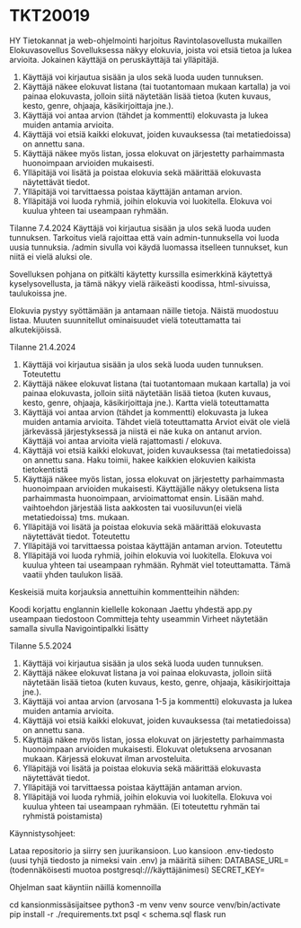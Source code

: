 # TKT20019
HY Tietokannat ja web-ohjelmointi harjoitus
Ravintolasovellusta mukaillen Elokuvasovellus
Sovelluksessa näkyy elokuvia, joista voi etsiä tietoa ja lukea arvioita. Jokainen käyttäjä on peruskäyttäjä tai ylläpitäjä.
1. Käyttäjä voi kirjautua sisään ja ulos sekä luoda uuden tunnuksen.
2. Käyttäjä näkee elokuvat listana (tai tuotantomaan mukaan kartalla) ja voi painaa elokuvasta, jolloin siitä näytetään lisää tietoa (kuten kuvaus, kesto, genre, ohjaaja, käsikirjoittaja jne.).
3. Käyttäjä voi antaa arvion (tähdet ja kommentti) elokuvasta ja lukea muiden antamia arvioita.
4. Käyttäjä voi etsiä kaikki elokuvat, joiden kuvauksessa (tai metatiedoissa) on annettu sana.
5. Käyttäjä näkee myös listan, jossa elokuvat on järjestetty parhaimmasta huonoimpaan arvioiden mukaisesti.
6. Ylläpitäjä voi lisätä ja poistaa elokuvia sekä määrittää elokuvasta näytettävät tiedot.
7. Ylläpitäjä voi tarvittaessa poistaa käyttäjän antaman arvion.
8. Ylläpitäjä voi luoda ryhmiä, joihin elokuvia voi luokitella. Elokuva voi kuulua yhteen tai useampaan ryhmään.

Tilanne 7.4.2024
Käyttäjä voi kirjautua sisään ja ulos sekä luoda uuden tunnuksen.
Tarkoitus vielä rajoittaa että vain admin-tunnuksella voi luoda uusia tunnuksia.
/admin sivulla voi käydä luomassa itselleen tunnukset, kun niitä ei vielä aluksi ole.

Sovelluksen pohjana on pitkälti käytetty kurssilla esimerkkinä käytettyä kyselysovellusta, ja tämä näkyy vielä räikeästi koodissa, html-sivuissa, taulukoissa jne.

Elokuvia pystyy syöttämään ja antamaan näille tietoja. Näistä muodostuu listaa. Muuten suunnitellut ominaisuudet vielä toteuttamatta tai alkutekijöissä.


Tilanne 21.4.2024
1. Käyttäjä voi kirjautua sisään ja ulos sekä luoda uuden tunnuksen.
    Toteutettu
2. Käyttäjä näkee elokuvat listana (tai tuotantomaan mukaan kartalla) ja voi painaa elokuvasta, jolloin siitä näytetään lisää tietoa (kuten kuvaus, kesto, genre, ohjaaja, käsikirjoittaja jne.).
    Kartta vielä toteuttamatta
3. Käyttäjä voi antaa arvion (tähdet ja kommentti) elokuvasta ja lukea muiden antamia arvioita.
    Tähdet vielä toteuttamatta
    Arviot eivät ole vielä järkevässä järjestyksessä ja niistä ei näe kuka on antanut arvion.
    Käyttäjä voi antaa arvioita vielä rajattomasti / elokuva.
4. Käyttäjä voi etsiä kaikki elokuvat, joiden kuvauksessa (tai metatiedoissa) on annettu sana.
    Haku toimii, hakee kaikkien elokuvien kaikista tietokentistä
5. Käyttäjä näkee myös listan, jossa elokuvat on järjestetty parhaimmasta huonoimpaan arvioiden mukaisesti.
    Käyttäjälle näkyy oletuksena lista parhaimmasta huonoimpaan, arvioimattomat ensin.
    Lisään mahd. vaihtoehdon järjestää lista aakkosten tai vuosiluvun(ei vielä metatiedoissa) tms. mukaan.
6. Ylläpitäjä voi lisätä ja poistaa elokuvia sekä määrittää elokuvasta näytettävät tiedot.
    Toteutettu
7. Ylläpitäjä voi tarvittaessa poistaa käyttäjän antaman arvion.
    Toteutettu
8. Ylläpitäjä voi luoda ryhmiä, joihin elokuvia voi luokitella. Elokuva voi kuulua yhteen tai useampaan ryhmään.
    Ryhmät viel toteuttamatta. Tämä vaatii yhden taulukon lisää.

Keskeisiä muita korjauksia annettuihin kommentteihin nähden:

Koodi korjattu englannin kiellelle kokonaan
Jaettu yhdestä app.py useampaan tiedostoon
Committeja tehty useammin
Virheet näytetään samalla sivulla
Navigointipalkki lisätty

Tilanne 5.5.2024
1. Käyttäjä voi kirjautua sisään ja ulos sekä luoda uuden tunnuksen.
2. Käyttäjä näkee elokuvat listana ja voi painaa elokuvasta, jolloin siitä näytetään lisää tietoa (kuten kuvaus, kesto, genre, ohjaaja, käsikirjoittaja jne.).
3. Käyttäjä voi antaa arvion (arvosana 1-5 ja kommentti) elokuvasta ja lukea muiden antamia arvioita.
4. Käyttäjä voi etsiä kaikki elokuvat, joiden kuvauksessa (tai metatiedoissa) on annettu sana.
5. Käyttäjä näkee myös listan, jossa elokuvat on järjestetty parhaimmasta huonoimpaan arvioiden mukaisesti. Elokuvat oletuksena arvosanan mukaan. Kärjessä elokuvat ilman arvosteluita.
6. Ylläpitäjä voi lisätä ja poistaa elokuvia sekä määrittää elokuvasta näytettävät tiedot.
7. Ylläpitäjä voi tarvittaessa poistaa käyttäjän antaman arvion.
8. Ylläpitäjä voi luoda ryhmiä, joihin elokuvia voi luokitella. Elokuva voi kuulua yhteen tai useampaan ryhmään. (Ei toteutettu ryhmän tai ryhmistä poistamista)


    




Käynnistysohjeet:

Lataa repositorio ja siirry sen juurikansioon. Luo kansioon .env-tiedosto (uusi tyhjä tiedosto ja nimeksi vain .env) ja määritä siihen:
DATABASE_URL= (todennäköisesti muotoa postgresql:///käyttäjänimesi)
SECRET_KEY= 

Ohjelman saat käyntiin näillä komennoilla

cd kansionmissäsijaitsee
python3 -m venv venv
source venv/bin/activate
pip install -r ./requirements.txt
psql < schema.sql
flask run
